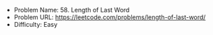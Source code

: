- Problem Name: 58. Length of Last Word
- Problem URL: https://leetcode.com/problems/length-of-last-word/
- Difficulty: Easy